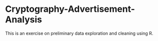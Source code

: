 # Cryptography-Advertisement-Analysis
This is an exercise on preliminary data exploration and cleaning using R. 
